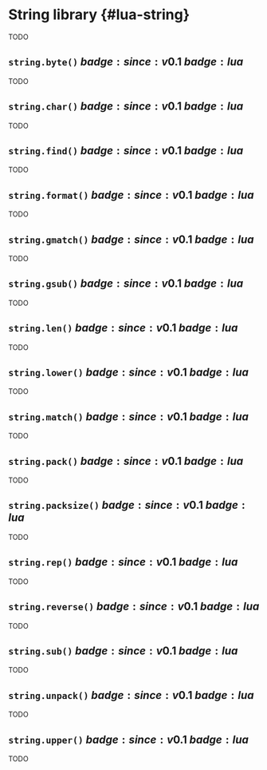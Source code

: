 # String library {#lua-string}

TODO

## `string.byte()` $badge:since:v0.1$ $badge:lua$
TODO

## `string.char()` $badge:since:v0.1$ $badge:lua$
TODO

## `string.find()` $badge:since:v0.1$ $badge:lua$
TODO

## `string.format()` $badge:since:v0.1$ $badge:lua$
TODO

## `string.gmatch()` $badge:since:v0.1$ $badge:lua$
TODO

## `string.gsub()` $badge:since:v0.1$ $badge:lua$
TODO

## `string.len()` $badge:since:v0.1$ $badge:lua$
TODO

## `string.lower()` $badge:since:v0.1$ $badge:lua$
TODO

## `string.match()` $badge:since:v0.1$ $badge:lua$
TODO

## `string.pack()` $badge:since:v0.1$ $badge:lua$
TODO

## `string.packsize()` $badge:since:v0.1$ $badge:lua$
TODO

## `string.rep()` $badge:since:v0.1$ $badge:lua$
TODO

## `string.reverse()` $badge:since:v0.1$ $badge:lua$
TODO

## `string.sub()` $badge:since:v0.1$ $badge:lua$
TODO

## `string.unpack()` $badge:since:v0.1$ $badge:lua$
TODO

## `string.upper()` $badge:since:v0.1$ $badge:lua$
TODO
